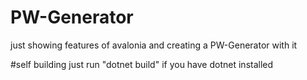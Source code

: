 # PW-Generator
just showing features of avalonia and creating a PW-Generator with it

#self building
just run "dotnet build" if you have dotnet installed
